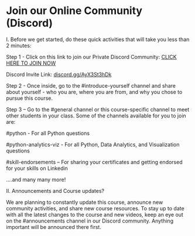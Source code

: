 # Join our Online Community (Discord)

I. Before we get started, do these quick activities that will take you less than 2 minutes:

Step 1 - Click on this link to join our Private Discord Community: [CLICK HERE TO JOIN NOW](https://discord.gg/AyX3St3hDk)

Discord Invite Link: [discord.gg/AyX3St3hDk](https://discord.gg/AyX3St3hDk)

Step 2 - Once inside, go to the #introduce-yourself channel and share about yourself - who you are, where you are from, and why you chose to pursue this course.

Step 3 – Go to the #general channel or this course-specific channel to meet other students in your class. Some of the channels available for you to join are:

#python - For all Python questions

#python-analytics-viz - For all Python, Data Analytics, and Visualization questions

#skill-endorsements – For sharing your certificates and getting endorsed for your skills on Linkedin

....and many many more!

II. Announcements and Course updates?

We are planning to constantly update this course, announce new community activities, and share new course resources. To stay up to date with all the latest changes to the course and new videos, keep an eye out on the #announcements channel in our Discord community. Anything important will be announced there first.